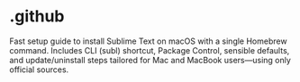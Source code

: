 # .github
Fast setup guide to install Sublime Text on macOS with a single Homebrew command. Includes CLI (subl) shortcut, Package Control, sensible defaults, and update/uninstall steps tailored for Mac and MacBook users—using only official sources.
